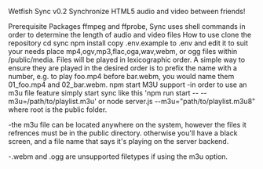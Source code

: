 Wetfish Sync v0.2
Synchronize HTML5 audio and video between friends!

Prerequisite Packages
ffmpeg and ffprobe, Sync uses shell commands in order to determine the length of audio and video files
How to use
clone the repository
cd sync
npm install
copy .env.example to .env and edit it to suit your needs
place mp4,ogv,mp3,flac,oga,wav,webm, or ogg files within /public/media. Files will be played in lexicographic order. A simple way to ensure they are played in the desired order is to prefix the name with a number, e.g. to play foo.mp4 before bar.webm, you would name them 01_foo.mp4 and 02_bar.webm.
npm start
M3U support
-in order to use an m3u file feature simply start sync like this 'npm run start -- --m3u=/path/to/playlist.m3u' or node server.js --m3u="path/to/playlist.m3u8" where root is the public folder.

-the m3u file can be located anywhere on the system, however the files it refrences must be in the public directory. otherwise you'll have a black screen, and a file name that says it's playing on the server backend.

-.webm and .ogg are unsupported filetypes if using the m3u option.